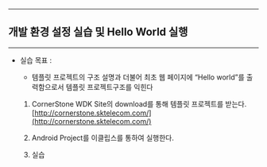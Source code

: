 <!--
{
	"id": "5",
	"title": "개발 환경 설정 실습 및 Hello World 실행",
	"group": 2,
	"order": 11
}
-->

-----------------------

## 개발 환경 설정 실습 및 Hello World 실행 ##

-----------------------

 - 실습 목표 :
 
	- 템플릿 프로젝트의 구조 설명과 더불어 최초 웹 페이지에 “Hello world”를 출력함으로서 
      템플릿 프로젝트구조를 익힌다

	1) CornerStone WDK Site의 download를 통해 템플릿 프로젝트를 받는다.  [http://cornerstone.sktelecom.com/](http://cornerstone.sktelecom.com/)

	2) Android Project를 이클립스를 통하여 실행한다.

	3) 실습 

 









